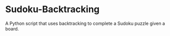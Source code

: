 # Sudoku-Backtracking
A Python script that uses backtracking to complete a Sudoku puzzle given a board. 
